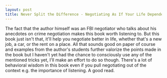 ```yaml
---
layout: post
title: Never Split the Difference - Negotiating As If Your Life Depended On It
---
```


The fact that the author himself was an FBI negotiator who talks about his anecdotes on crime negotiation makes this book worth listening to. But this book just isn't that, it'll help you negotiate better in life, whether that's a new job, a car, or the rent on a place. All that sounds good on paper of course and examples from the author's students further valorize the points made in the book but I haven't yet had the chance to consciously use any of the mentioned tricks yet, I'll make an effort to do so though. There's a lot of behavioral wisdom in this book even if you pull negotiating out of the context e.g. the importance of listening. A good read.
